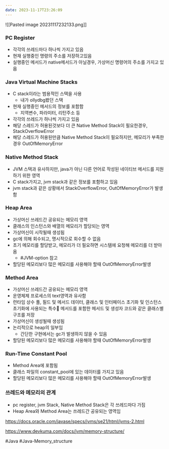 ```yaml
---
date: 2023-11-17T23:26:09
---
```

![[Pasted image 20231117232133.png]]
### PC Register
- 각각의 쓰레드마다 하나씩 가지고 있음
- 현재 실행중인 명령의 주소를 저장하고있음
- 실행중인 메서드가 native메서드가 아닐경우, 가상머신 명령어의 주소를 가지고 있음
### Java Virtual Machine Stacks
- C stack이라는 범용적인 스택을 사용
	- 내가 ollydbg봤던 스택
- 현재 실행중인 메서드의 정보를 포함함
	- 지역변수, 파라미터, 리턴주소 등
- 각각의 쓰레드가 하나씩 가지고 있음
- 해당 스레드가 허용된것보다 더 큰 Native Method Stack이 필요한경우, StackOverflowError
- 해당 스레드가 허용된만큼 Native Method Stack이 필요하지만, 메모리가 부족한 경우 OutOfMemoryError
### Native Method Stack
- JVM 스택과 유사하지만, java가 아닌 다른 언어로 작성된 네이티브 메서드를 지원하기 위한 영역
- C stack가지고, jvm stack과 같은 정보를 포함하고 있음
- jvm stack과 같은 상황에서 StackOverflowError, OutOfMemoryError가 발생함
### Heap Area
- 가상머신 쓰레드간 공유되는 메모리 영역
- 클래스의 인스턴스와 배열의 메모리가 할당되는 영역
- 가상머신이 시작될때 생성됨
- gc에 의해 회수되고, 명시적으로 회수할 수 없음
- 초기 메모리를 할당받고, 메모리가 더 필요하면 시스템에 요청해 메모리를 더 받아옴
	- #JVM-option 참고
- 할당된 메모리보다 많은 메모리를 사용해야 할때 OutOfMemoryError발생
### Method Area
- 가상머신 쓰레드간 공유되는 메모리 영역
- 운영체제 프로세스의 text영역과 유사함
- 런타임 상수 풀, 필드 및 메서드 데이터, 클래스 및 인터페이스 초기화 및 인스턴스 초기화에 사용되는 특수 메서드를 포함한 메서드 및 생성자 코드와 같은 클래스별 구조를 저장
- 가상머신이 생성될때 생성됨
- 논리적으로 heap의 일부임
	- 간단한 구현에서는 gc가 발생하지 않을 수 있음
- 할당된 메모리보다 많은 메모리를 사용해야 할때 OutOfMemoryError발생
### Run-Time Constant Pool
- Method Area에 포함됨
- 클래스 파일의 constant_pool에 있는 데이터를 가지고 있음
- 할당된 메모리보다 많은 메모리를 사용해야 할때 OutOfMemoryError발생
### 쓰레드와 메모리의 관계
- pc register, jvm Stack, Native Method Stack은 각 쓰레드마다 가짐
- Heap Area와 Method Area는 쓰레드간 공유되는 영역임


https://docs.oracle.com/javase/specs/jvms/se21/html/jvms-2.html

https://www.devkuma.com/docs/jvm/memory-structure/

#Java 
#Java-Memory_structure